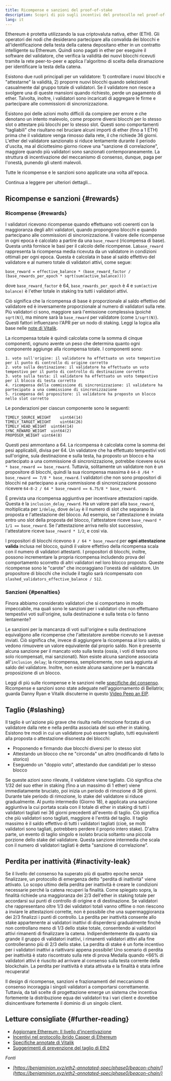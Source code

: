 ```yaml
---
title: Ricompense e sanzioni del proof-of-stake
description: Scopri di più sugli incentivi del protocollo nel proof-of-stake di Ethereum.
lang: it
---
```


Ethereum è protetta utilizzando la sua criptovaluta nativa, ether (ETH). Gli operatori dei nodi che desiderano partecipare alla convalida dei blocchi e all'identificazione della testa della catena depositano ether in un contratto intelligente su Ethereum. Quindi sono pagati in ether per eseguire il software del validatore, che verifica la validità dei nuovi blocchi ricevuti tramite la rete peer-to-peer e applica l'algoritmo di scelta della diramazione per identificare la testa della catena.

Esistono due ruoli principali per un validatore: 1) controllare i nuovi blocchi e "attestarne" la validità, 2) proporre nuovi blocchi quando selezionati casualmente dal gruppo totale di validatori. Se il validatore non riesce a svolgere una di queste mansioni quando richiesto, perde un pagamento di ether. Talvolta, inoltre, i validatori sono incaricati di aggregare le firme e partecipare alle commissioni di sincronizzazione.

Esistono poi delle azioni molto difficili da compiere per errore e che denotano un intento malevolo, come proporre diversi blocchi per lo stesso slot o attestare più blocchi per lo stesso slot. Questi sono comportamenti "tagliabili" che risultano nel bruciare alcuni importi di ether (fino a 1 ETH) prima che il validatore venga rimosso dalla rete, il che richiede 36 giorni. L'ether del validatore sanzionato si riduce lentamente durante il periodo d'uscita, ma al diciottesimo giorno riceve una "sanzione di correlazione", maggiore quando più validatori sono sanzionati contemporaneamente. La struttura di incentivazione del meccanismo di consenso, dunque, paga per l'onestà, punendo gli utenti malevoli.

Tutte le ricompense e le sanzioni sono applicate una volta all'epoca.

Continua a leggere per ulteriori dettagli...

## Ricompense e sanzioni {#rewards}

### Ricompense {#rewards}

I validatori ricevono ricompense quando effettuano voti coerenti con la maggioranza degli altri validatori, quando propongono blocchi e quando partecipano alle commissioni di sincronizzazione. Il valore delle ricompense in ogni epoca è calcolato a partire da una `base_reward` (ricompensa di base). Questa unità fornisce le basi per il calcolo delle ricompense. La`base_reward` rappresenta la ricompensa media ricevuta da un validatore in condizioni ottimali per ogni epoca. Questa è calcolata in base al saldo effettivo del validatore e al numero totale di validatori attivi, come segue:

```
base_reward = effective_balance * (base_reward_factor / (base_rewards_per_epoch * sqrt(sum(active_balance))))
```

dove `base_reward_factor` è 64, `base_rewards_per_epoch` è 4 e `sum(active balance)` è l'ether totale in staking tra tutti i validatori attivi.

Ciò significa che la ricompensa di base è proporzionale al saldo effettivo del validatore ed è inversamente proporzionale al numero di validatori sulla rete. Più validatori ci sono, maggiore sarà l'emissione complessiva (poiché `sqrt(N)`), ma minore sarà la `base_reward` per validatore (come `1/sqrt(N)`). Questi fattori influenzano l'APR per un nodo di staking. Leggi la logica alla base nelle [note di Vitalik](https://notes.ethereum.org/@vbuterin/rkhCgQteN?type=view#Base-rewards).

La ricompensa totale è quindi calcolata come la somma di cinque componenti, ognuno avente un peso che determina quanto ogni componente aggiunge alla ricompensa totale. I componenti sono:

```
1. voto sull'origine: il validatore ha effettuato un voto tempestivo per il punto di controllo di origine corretto
2. voto sulla destinazione: il validatore ha effettuato un voto tempestivo per il punto di controllo di destinazione corretto
3. voto sulla testa: il validatore ha effettuato un voto tempestivo per il blocco di testa corretto
4. ricompensa della commissione di sincronizzazione: il validatore ha partecipato a una commissione di sincronizzazione
5. ricompensa del propositore: il validatore ha proposto un blocco nello slot corretto
```

Le ponderazioni per ciascun componente sono le seguenti:

```
TIMELY_SOURCE_WEIGHT    uint64(14)
TIMELY_TARGET_WEIGHT    uint64(26)
TIMELY_HEAD_WEIGHT  uint64(14)
SYNC_REWARD_WEIGHT  uint64(2)
PROPOSER_WEIGHT uint64(8)
```

Questi pesi ammontano a 64. La ricompensa è calcolata come la somma dei pesi applicabili, divisa per 64. Un validatore che ha effettuato tempestivi voti sull'origine, sula destinazione e sulla testa, ha proposto un blocco e ha partecipato a una commissione di sincronizzazione, potrebbe ricevere `64/64 * base_reward == base_reward`. Tuttavia, solitamente un validatore non è un propositore di blocchi, quindi la sua ricompensa massima è `64-8 /64 * base_reward == 7/8 * base_reward`. I validatori che non sono propositori di blocchi né partecipano a una commissione di sincronizzazione possono ricevere `64-8-2 / 64 * base_reward == 6.75/8 * base_reward`.

È prevista una ricompensa aggiuntiva per incentivare attestazioni rapide. Questa è la `inclusion_delay_reward`. Ha un valore pari alla `base_reward`, moltiplicata per `1/delay`, dove `delay` è il numero di slot che separano la proposta e l'attestazione del blocco. Ad esempio, se l'attestazione è inviata entro uno slot della proposta del blocco, l'attestatore riceve `base_reward * 1/1 == base_reward`. Se l'attestazione arriva nello slot successivo, l'attestatore riceve `base_reward * 1/2`, e così via.

I propositori di blocchi ricevono `8 / 64 * base_reward` per **ogni attestazione valida** inclusa nel blocco, quindi il valore effettivo della ricompensa scala con il numero di validatori attestanti. I propositori di blocchi, inoltre, possono incrementare la propria ricompensa includendo prova del comportamento scorretto di altri validatori nel loro blocco proposto. Queste ricompense sono le "carote" che incoraggiano l'onestà del validatore. Un propositore di blocchi che include il taglio sarà ricompensato con `slashed_validators_effective_balance / 512`.

### Sanzioni {#penalties}

Finora abbiamo considerato validatori che si comportano in modo impeccabile, ma quali sono le sanzioni per i validatori che non effettuano tempestivi voti sull'origine, sulla destinazione e sulla testa o lo fanno lentamente?

Le sanzioni per la mancanza di voti sull'origine e sulla destinazione equivalgono alle ricompense che l'attestatore avrebbe ricevuto se li avesse inviati. Ciò significa che, invece di aggiungere la ricompensa al loro saldo, si vedono rimuovere un valore equivalente dal proprio saldo. Non è presente alcuna sanzione per il mancato voto sulla testa (ossia, i voti di testa sono solo ricompensati, mai sanzionati). Non esiste alcuna sanzione associata all'`inclusion_delay`; la ricompensa, semplicemente, non sarà aggiunta al saldo del validatore. Inoltre, non esiste alcuna sanzione per la mancata proposizione di un blocco.

Leggi di più sulle ricompense e le sanzioni nelle [specifiche del consenso](https://github.com/ethereum/consensus-specs/blob/dev/specs/altair/beacon-chain.md). Ricompense e sanzioni sono state adeguate nell'aggiornamento di Bellatrix; guarda Danny Ryan e Vitalik discuterne in questo [Video Peep an EIP](https://www.youtube.com/watch?v=iaAEGs1DMgQ).

## Taglio {#slashing}

Il taglio è un'azione più grave che risulta nella rimozione forzata di un validatore dalla rete e nella perdita associata del suo ether in staking. Esistono tre modi in cui un validatore può essere tagliato, tutti equivalenti alla proposta o attestazione disonesta dei blocchi:

- Proponendo e firmando due blocchi diversi per lo stesso slot
- Attestando un blocco che ne "circonda" un altro (modificando di fatto lo storico)
- Eseguendo un "doppio voto", attestando due candidati per lo stesso blocco

Se queste azioni sono rilevate, il validatore viene tagliato. Ciò significa che 1/32 del suo ether in staking (fino a un massimo di 1 ether) viene immediatamente bruciato, poi inizia un periodo di rimozione di 36 giorni. Durante tale periodo di rimozione, lo stake del validatore si riduce gradualmente. Al punto intermedio (Giorno 18), è applicata una sanzione aggiuntiva la cui portata scala con il totale di ether in staking di tutti i validatori tagliati nei 36 giorni precedenti all'evento di taglio. Ciò significa che più validatori sono tagliati, maggiore è l'entità del taglio. Il taglio massimo è il saldo effettivo di tutti i validatori tagliati (cioè, se molti validatori sono tagliati, potrebbero perdere il proprio intero stake). D'altra parte, un evento di taglio singolo e isolato brucia soltanto una piccola porzione dello stake del validatore. Questa sanzione intermedia che scala con il numero di validatori tagliati è detta "sanzione di correlazione".

## Perdita per inattività {#inactivity-leak}

Se il livello del consenso ha superato più di quattro epoche senza finalizzare, un protocollo di emergenza detto "perdita di inattività" viene attivato. Lo scopo ultimo della perdita per inattività è creare le condizioni necessarie perché la catena recuperi la finalità. Come spiegato sopra, la finalità richiede una maggioranza dei 2/3 dell'ether in staking totale per accordarsi sui punti di controllo di origine e di destinazione. Se validatori che rappresentano oltre 1/3 dei validatori totali vanno offline o non riescono a inviare le attestazioni corrette, non è possibile che una supermaggioranza dei 2/3 finalizzi i punti di controllo. La perdita per inattività consente allo stake appartenente ai validatori inattivi di disperdersi gradualmente finché non controllano meno di 1/3 dello stake totale, consentendo ai validatori attivi rimanenti di finalizzare la catena. Indipendentemente da quanto sia grande il gruppo di validatori inattivi, i rimanenti validatori attivi alla fine controlleranno più di 2/3 dello stake. La perdita di stake è un forte incentivo per i validatori inattivi a riattivarsi appena possibile! Uno scenario di perdita per inattività è stato riscontrato sulla rete di prova Medalla quando <66% di validatori attivi è riuscito ad arrivare al consenso sulla testa corrente della blockchain. La perdita per inattività è stata attivata e la finalità è stata infine recuperata!

Il design di ricompense, sanzioni e frazionamenti del meccanismo di consenso incoraggia i singoli validatori a comportarsi correttamente. Tuttavia, da tali scelte di progettazione emerge un sistema che incentiva fortemente la distribuzione equa dei validatori tra i vari client e dovrebbe disincentivare fortemente il dominio di un singolo client.

## Letture consigliate {#further-reading}

- [Aggiornare Ethereum: Il livello d'incentivazione](https://eth2book.info/altair/part2/incentives)
- [Incentivi nel protocollo ibrido Casper di Ethereum](https://arxiv.org/pdf/1903.04205.pdf)
- [Specifiche annotate di Vitalik](https://github.com/ethereum/annotated-spec/blob/master/phase0/beacon-chain.md#rewards-and-penalties-1)
- [Suggerimenti di prevenzione del taglio di Eth2](https://medium.com/prysmatic-labs/eth2-slashing-prevention-tips-f6faa5025f50)

_Fonti_

- _[https://benjaminion.xyz/eth2-annotated-spec/phase0/beacon-chain/](https://benjaminion.xyz/eth2-annotated-spec/phase0/beacon-chain/)_
